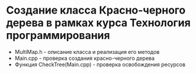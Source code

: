 # Создание класса Красно-черного дерева в рамках курса Технология программирования

- MultiMap.h - описание класса и реализация его методов
- Main.cpp - проверка создания красно-черного дерева
- Функция CheckTree(Main.cpp) - проверка освобождения ресурсов
